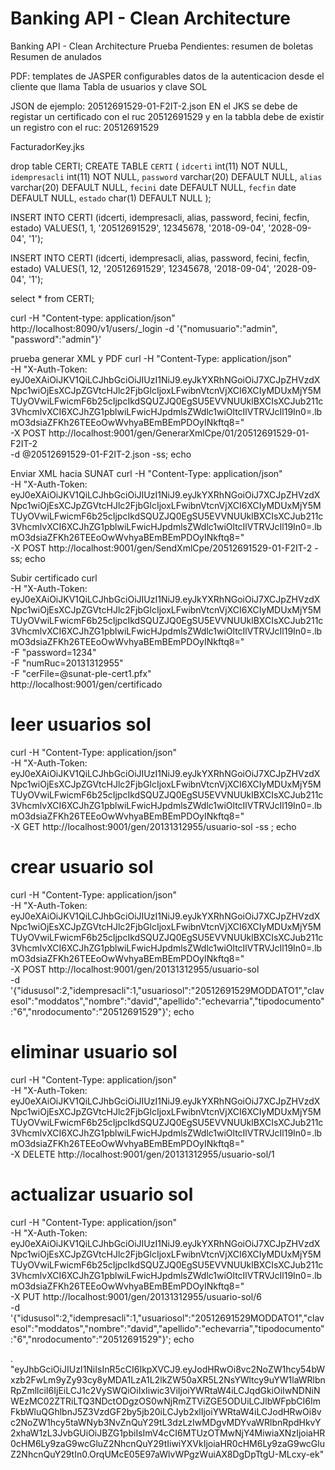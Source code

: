 # Banking API - Clean Architecture
Banking API - Clean Architecture
Prueba
Pendientes: resumen de boletas
Resumen de anulados

PDF: templates de JASPER configurables
datos de la autenticacion desde el cliente que llama
Tabla de usuarios y clave SOL



JSON de ejemplo:
20512691529-01-F2IT-2.json
EN el JKS se debe de registar un certificado con el ruc 20512691529
y en la tabbla debe de existir un registro con el ruc: 20512691529


FacturadorKey.jks


drop table CERTI;
CREATE TABLE `CERTI` (
  `idcerti` int(11) NOT NULL,
  `idempresacli` int(11) NOT NULL,
  `password` varchar(20) DEFAULT NULL,
  `alias` varchar(20) DEFAULT NULL,
  `fecini` date DEFAULT NULL,
  `fecfin` date DEFAULT NULL,
  `estado` char(1) DEFAULT NULL
);

INSERT INTO CERTI
(idcerti, idempresacli, alias, password, fecini, fecfin, estado)
VALUES(1, 1, '20512691529', 12345678, '2018-09-04', '2028-09-04', '1');


INSERT INTO CERTI
(idcerti, idempresacli, alias, password, fecini, fecfin, estado)
VALUES(1, 12, '20512691529', 12345678, '2018-09-04', '2028-09-04', '1');

select * from CERTI;


curl -H "Content-type: application/json"  http://localhost:8090/v1/users/_login -d '{"nomusuario":"admin", "password":"admin"}'





prueba generar XML y PDF
curl -H "Content-Type: application/json" \
    -H "X-Auth-Token: eyJ0eXAiOiJKV1QiLCJhbGciOiJIUzI1NiJ9.eyJkYXRhNGoiOiJ7XCJpZHVzdXNpc1wiOjEsXCJpZGVtcHJlc2FjbGlcIjoxLFwibnVtcnVjXCI6XCIyMDUxMjY5MTUyOVwiLFwicmF6b25cIjpcIkdSQUZJQ0EgSU5EVVNUUklBXCIsXCJub211c3VhcmlvXCI6XCJhZG1pblwiLFwicHJpdmlsZWdlc1wiOltcIlVTRVJcIl19In0=.lbmO3dsiaZFKh26TEEoOwWvhyaBEmBEmPDOyINkftq8=" \
    -X POST http://localhost:9001/gen/GenerarXmlCpe/01/20512691529-01-F2IT-2 \
    -d @20512691529-01-F2IT-2.json -ss; echo

Enviar XML hacia SUNAT
curl -H "Content-Type: application/json" \
     -H "X-Auth-Token: eyJ0eXAiOiJKV1QiLCJhbGciOiJIUzI1NiJ9.eyJkYXRhNGoiOiJ7XCJpZHVzdXNpc1wiOjEsXCJpZGVtcHJlc2FjbGlcIjoxLFwibnVtcnVjXCI6XCIyMDUxMjY5MTUyOVwiLFwicmF6b25cIjpcIkdSQUZJQ0EgSU5EVVNUUklBXCIsXCJub211c3VhcmlvXCI6XCJhZG1pblwiLFwicHJpdmlsZWdlc1wiOltcIlVTRVJcIl19In0=.lbmO3dsiaZFKh26TEEoOwWvhyaBEmBEmPDOyINkftq8=" \
     -X POST http://localhost:9001/gen/SendXmlCpe/20512691529-01-F2IT-2 -ss; echo


Subir certificado
curl \
  -H "X-Auth-Token: eyJ0eXAiOiJKV1QiLCJhbGciOiJIUzI1NiJ9.eyJkYXRhNGoiOiJ7XCJpZHVzdXNpc1wiOjEsXCJpZGVtcHJlc2FjbGlcIjoxLFwibnVtcnVjXCI6XCIyMDUxMjY5MTUyOVwiLFwicmF6b25cIjpcIkdSQUZJQ0EgSU5EVVNUUklBXCIsXCJub211c3VhcmlvXCI6XCJhZG1pblwiLFwicHJpdmlsZWdlc1wiOltcIlVTRVJcIl19In0=.lbmO3dsiaZFKh26TEEoOwWvhyaBEmBEmPDOyINkftq8=" \
  -F "password=1234" \
  -F "numRuc=20131312955" \
  -F "cerFile=@sunat-ple-cert1.pfx" \
  http://localhost:9001/gen/certificado
  
  
# leer usuarios sol
curl -H "Content-Type: application/json" \
  -H "X-Auth-Token: eyJ0eXAiOiJKV1QiLCJhbGciOiJIUzI1NiJ9.eyJkYXRhNGoiOiJ7XCJpZHVzdXNpc1wiOjEsXCJpZGVtcHJlc2FjbGlcIjoxLFwibnVtcnVjXCI6XCIyMDUxMjY5MTUyOVwiLFwicmF6b25cIjpcIkdSQUZJQ0EgSU5EVVNUUklBXCIsXCJub211c3VhcmlvXCI6XCJhZG1pblwiLFwicHJpdmlsZWdlc1wiOltcIlVTRVJcIl19In0=.lbmO3dsiaZFKh26TEEoOwWvhyaBEmBEmPDOyINkftq8=" \
  -X GET http://localhost:9001/gen/20131312955/usuario-sol -ss ; echo

# crear usuario sol
curl -H "Content-Type: application/json" \
  -H "X-Auth-Token: eyJ0eXAiOiJKV1QiLCJhbGciOiJIUzI1NiJ9.eyJkYXRhNGoiOiJ7XCJpZHVzdXNpc1wiOjEsXCJpZGVtcHJlc2FjbGlcIjoxLFwibnVtcnVjXCI6XCIyMDUxMjY5MTUyOVwiLFwicmF6b25cIjpcIkdSQUZJQ0EgSU5EVVNUUklBXCIsXCJub211c3VhcmlvXCI6XCJhZG1pblwiLFwicHJpdmlsZWdlc1wiOltcIlVTRVJcIl19In0=.lbmO3dsiaZFKh26TEEoOwWvhyaBEmBEmPDOyINkftq8=" \
  -X POST http://localhost:9001/gen/20131312955/usuario-sol \
  -d '{"idususol":2,"idempresacli":1,"usuariosol":"20512691529MODDATO1","clavesol":"moddatos","nombre":"david","apellido":"echevarria","tipodocumento":"6","nrodocumento":"20512691529"}'; echo

# eliminar usuario sol
curl -H "Content-Type: application/json" \
  -H "X-Auth-Token: eyJ0eXAiOiJKV1QiLCJhbGciOiJIUzI1NiJ9.eyJkYXRhNGoiOiJ7XCJpZHVzdXNpc1wiOjEsXCJpZGVtcHJlc2FjbGlcIjoxLFwibnVtcnVjXCI6XCIyMDUxMjY5MTUyOVwiLFwicmF6b25cIjpcIkdSQUZJQ0EgSU5EVVNUUklBXCIsXCJub211c3VhcmlvXCI6XCJhZG1pblwiLFwicHJpdmlsZWdlc1wiOltcIlVTRVJcIl19In0=.lbmO3dsiaZFKh26TEEoOwWvhyaBEmBEmPDOyINkftq8=" \
  -X DELETE http://localhost:9001/gen/20131312955/usuario-sol/1 

# actualizar usuario sol  
curl -H "Content-Type: application/json" \
  -H "X-Auth-Token: eyJ0eXAiOiJKV1QiLCJhbGciOiJIUzI1NiJ9.eyJkYXRhNGoiOiJ7XCJpZHVzdXNpc1wiOjEsXCJpZGVtcHJlc2FjbGlcIjoxLFwibnVtcnVjXCI6XCIyMDUxMjY5MTUyOVwiLFwicmF6b25cIjpcIkdSQUZJQ0EgSU5EVVNUUklBXCIsXCJub211c3VhcmlvXCI6XCJhZG1pblwiLFwicHJpdmlsZWdlc1wiOltcIlVTRVJcIl19In0=.lbmO3dsiaZFKh26TEEoOwWvhyaBEmBEmPDOyINkftq8=" \
  -X PUT http://localhost:9001/gen/20131312955/usuario-sol/6 \
  -d '{"idususol":2,"idempresacli":1,"usuariosol":"20512691529MODDATO1","clavesol":"moddatos","nombre":"david","apellido":"echevarria","tipodocumento":"6","nrodocumento":"20512691529"}'; echo





.
"eyJhbGciOiJIUzI1NiIsInR5cCI6IkpXVCJ9.eyJodHRwOi8vc2NoZW1hcy54bWxzb2FwLm9yZy93cy8yMDA1LzA1L2lkZW50aXR5L2NsYWltcy9uYW1laWRlbnRpZmllciI6IjEiLCJ1c2VySWQiOiIxIiwic3ViIjoiYWRtaW4iLCJqdGkiOiIwNDNiNWEzMC02ZTRiLTQ3NDctODgzOS0wNjRmZTViZGE5ODUiLCJlbWFpbCI6ImFkbWluQGhlbnJ5Z3VzdGF2by5jb20iLCJyb2xlIjoiYWRtaW4iLCJodHRwOi8vc2NoZW1hcy5taWNyb3NvZnQuY29tL3dzLzIwMDgvMDYvaWRlbnRpdHkvY2xhaW1zL3JvbGUiOiJBZG1pbiIsImV4cCI6MTUzOTMwNjY4MiwiaXNzIjoiaHR0cHM6Ly9zaG9wcGluZ2NhcnQuY29tIiwiYXVkIjoiaHR0cHM6Ly9zaG9wcGluZ2NhcnQuY29tIn0.OrqUMcE05E97aWlvWPgzWuiAX8DgDpTtgU-MLcxy-ek"
